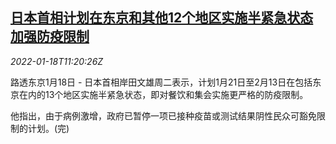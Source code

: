 <!--1642505462000-->
[日本首相计划在东京和其他12个地区实施半紧急状态 加强防疫限制](https://cn.reuters.com/article/japan-health-measures-0118-tues-idCNKBS2JS0V2)
------

<div><i>2022-01-18T11:20:26Z</i></div><p>路透东京1月18日 - 日本首相岸田文雄周二表示，计划1月21日至2月13日在包括东京在内的13个地区实施半紧急状态，即对餐饮和集会实施更严格的防疫限制。</p><p>他指出，由于病例激增，政府已暂停一项已接种疫苗或测试结果阴性民众可豁免限制的计划。(完)</p>
